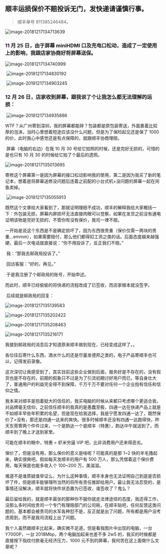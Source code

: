 ## 顺丰运损保价不赔投诉无门，发快递请谨慎行事。

> 顺丰单号 811385246484。

![image-20181217134713639](/MyBlog/sf/image-20181217134713639.png)

### 11 月 25 日，由于屏幕 miniHDMI 口及充电口松动，造成了一定使用上的影响，我跟店家协商好将屏幕送保。

![image-20181217134740999](/MyBlog/sf/image-20181217134740999.png)

​ ![image-20181217134830192](/MyBlog/sf/image-20181217134830192.png)

​ ![image-20181217134903245](/MyBlog/sf/image-20181217134903245.png)

### 12 月 26 日，店家收到屏幕，跟我说了个让我怎么都无法理解的运损：

​ ![image-20181217134935886](/MyBlog/sf/image-20181217134935886.png)

​ WTF？从广州寄到深圳，我的屏幕都能碎？包装都是原包装寄送，外面裹着比较厚的泡沫，当时心里想着短途应该没什么问题，但是为了保险起见还是保了 1000 的价，此时我心中感觉还是有点保障的，就跟顺丰协商理赔。

​ 屏幕（电脑的右边）在我 10 月 30 号给它拍照的时候，还是完好无损的，可惜的是也只有 10 月 30 的时候给它拍了个最后的遗照。

![image-20181217135013695](/MyBlog/sf/image-20181217135013695.png)

​ 寄修这个屏幕第一是因为屏幕的接口松动影响我的使用，第二是因为我买了新的笔记本，想着是将屏幕送修没问题后连着之前配的小台式机+没问题的屏幕一起在闲鱼卖掉。

​ ![image-20181217135055913](/MyBlog/sf/image-20181217135055913.png)

​ 既然这个文章给大家看到了，那就证明理赔不成功，顺丰的解释我给大家概括一下：外包装无损，屏幕内屏损坏无法直接肉眼可以觉察，如果在发货之前没有通电证明该物是完好无损的，不管你有没有保价，我司一律不赔。

​ 一开始是说这个东西是不是确定损坏了，因为东西很贵重（保价仅需一两块的贵重…emmm），如果需要赔付，那么他们都得扣工资之类的话。后面态度越来越强硬，最后一次电话就直接说：“你不用投诉了，反正我们不赔。”

​ 我：“那我去邮政局投诉了。”

​ 回访客服：“好的，再见。”

​ 于是我注册了个邮政局的账号，开始申述。

​ 而此时，顺丰已经偷偷的将快递的流程改成了已签收，而店家根本就没签字。

​ 后续就是邮政局的回复：

![image-20181217135139583](/MyBlog/sf/image-20181217135139583.png)

![image-20181217135202422](/MyBlog/sf/image-20181217135202422.png)

![image-20181217135208463](/MyBlog/sf/image-20181217135208463.png)

![image-20181217135216171](/MyBlog/sf/image-20181217135216171.png)

我接到邮政局的消息后才知道原来顺丰做到现在，已经变成这样了。。

各位往后寄什么东西，酒水什么的还是尽量发德邦之类的，电子产品寄顺丰也可以，记得发前录像。

这次深切让我感受到了，其实目前这些企业做到后面，服务好是不存在的，没有假货也是不存在的，前期的假象只不过是为了引流初期讨好用户而已，等自身壮大了，普通用户的利益完全得不到保障，千万千万不要对任何一个企业抱有信任和信仰之情。

我本来对顺丰是抱着挺大的信任的，我买电脑的时候从来都只考虑哪个更适合我，对品牌毫无信仰，之前信任顺丰的我真的是愚蠢至极，四通一达在快递产品上就是不如顺丰早些年积累的名望，但是现在给我选择，我是宁愿发四通一达了，既然保价了=没有，那还是四通一达来的爽快。很多时候顺丰还没有四通一达跑得快，昨天东莞寄两个件件过来，一个是韵达一个是顺丰（特惠），韵达中午就送到了，而顺丰到了晚上才送到家里。

可能在顺丰的眼中，特惠 = 虾米穷逼 VIP 吧，比非消费用户还来得恶劣。

保价了，但是没有用，那么保价的意义是啥呢？可能真的是那 1~2 快的羊毛撸起来，确实很爽吧。假如每天发顺丰的用户有 500 万人，那么凭借着这个保价费用，每天保底也能多收入个 100~200 万，美滋滋。

难道不是谁质疑谁举证么，为什么这种事情，顺丰本身也无法证明自己到底是否损坏了件，但是顺丰能够理所当然的将所有责任推卸给用户。最让我无法忍受的，是事情还没解决，顺丰就将快件状态置为已签收，谁签收了？鬼么？

最后留给我的，就是顺丰嚣张的那种你不服你就走法律途径的态度，我还得工作，没那么多时间给贵司一个专门有理赔部门的公司耗，在顺丰贴吧，任何反馈这类问题的，基本都会被贵司的水军各种怼不是，反正就是出了问题，所有都是用户没考虑周到，而不是我司流程上出了问题。

我个人虽然跟顺丰比起来，确实微不足道，但是看我图片中出现的电脑，一台 Y7000P，一台 2018Mbp，两个电脑加起来也差不多 2w5 的，我买的时候都是直接按下指纹付款毫无经济压力，1000 元不到的屏幕，我何苦在这上面做什么文章呢？
